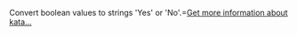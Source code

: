 Convert boolean values to strings 'Yes' or 'No'.=[Get more information about kata...](/kata/53369039d7ab3ac506000467)